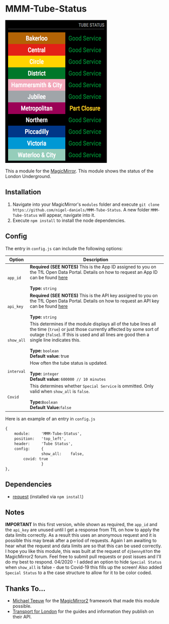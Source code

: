 # MMM-Tube-Status
![Tube status](tube.png "Tube status.")

This a module for the [MagicMirror](https://github.com/MichMich/MagicMirror/tree/develop).   This module shows the status of the London Underground.

## Installation
1. Navigate into your MagicMirror's `modules` folder and execute `git clone https://github.com/nigel-daniels/MMM-Tube-Status`.  A new folder `MMM-Tube-Status` will appear, navigate into it.
2. Execute `npm install` to install the node dependencies.

## Config
The entry in `config.js` can include the following options:

|Option|Description|
|---|---|
|`app_id`|**Required (SEE NOTES)** This is the App ID assigned to you on the TfL Open Data Portal.  Details on how to request an App ID can be found [here](https://api-portal.tfl.gov.uk/docs)<br><br>**Type:** `string`<br>|
|`api_key`|**Required (SEE NOTES)** This is the API key assigned to you on the TfL Open Data Portal.  Details on how to request an API key can be found [here](https://api-portal.tfl.gov.uk/docs)<br><br>**Type:** `string`<br>|
|`show_all`|This determines if the module displays all of the tube lines all the time (`true`) or just those currently affected by some sort of outage (`false`).  If this is used and all lines are good then a single line indicates this.<br><br>**Type:** `boolean`<br>**Default value:** true|
|`interval`|How often the tube status is updated.<br><br>**Type:** `integer`<br>**Default value:** `600000 // 10 minutes`|
|`Covid`|This determines whether `Special Service` is ommitted. Only valid when `show_all` is `false`.<br><br> **Type:**`Boolean`<BR> **Default Value:**`false`|

Here is an example of an entry in `config.js`
```
{
    module:		'MMM-Tube-Status',
    position:	'top_left',
    header:		'Tube Status',
    config:		{
                show_all:	 false,
		covid: true
                }
},
```

## Dependencies
- [request](https://www.npmjs.com/package/request) (installed via `npm install`)

## Notes
**IMPORTANT** In this first version, while shown as required, the `app_id` and the `api_key` are unused until I get a response from TfL on how to apply the data limits correctly.  As a result this uses an anonymous request and it is possible this may break after a period of requests.  Again I am awaiting to hear what the request and data limits are so that this can be used correctly.
I hope you like this module, this was built at the request of `djbenny07`on the MagicMirror2 forum.  Feel free to submit pull requests or post issues and I'll do my best to respond.
04/2020 - I added an option to hide `Special Status` when `show_all` is false - due to Covid-19 this fills up the screen! Also added `Special Status` to a the case structure to allow for it to be color coded.

## Thanks To...
- [Michael Teeuw](https://github.com/MichMich) for the [MagicMirror2](https://github.com/MichMich/MagicMirror/tree/develop) framework that made this module possible.
- [Transport for London](https://tfl.gov.uk) for the guides and information they publish on their API.
